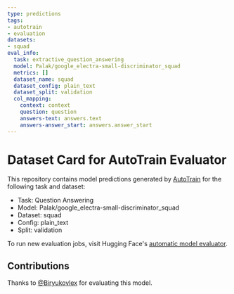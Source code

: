 ```yaml
---
type: predictions
tags:
- autotrain
- evaluation
datasets:
- squad
eval_info:
  task: extractive_question_answering
  model: Palak/google_electra-small-discriminator_squad
  metrics: []
  dataset_name: squad
  dataset_config: plain_text
  dataset_split: validation
  col_mapping:
    context: context
    question: question
    answers-text: answers.text
    answers-answer_start: answers.answer_start
---
```

# Dataset Card for AutoTrain Evaluator

This repository contains model predictions generated by [AutoTrain](https://huggingface.co/autotrain) for the following task and dataset:

* Task: Question Answering
* Model: Palak/google_electra-small-discriminator_squad
* Dataset: squad
* Config: plain_text
* Split: validation

To run new evaluation jobs, visit Hugging Face's [automatic model evaluator](https://huggingface.co/spaces/autoevaluate/model-evaluator).

## Contributions

Thanks to [@Biryukovlex](https://huggingface.co/Biryukovlex) for evaluating this model.